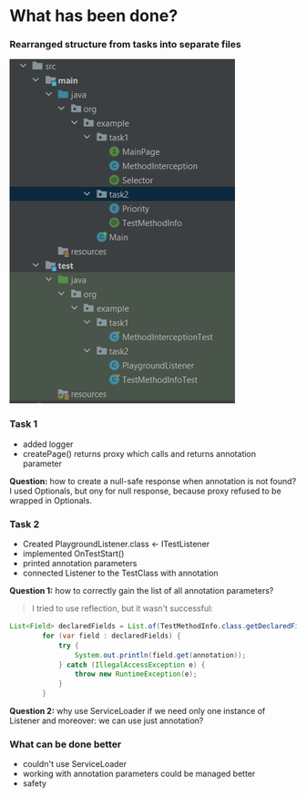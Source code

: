 # What has been done?

### Rearranged structure from tasks into separate files

![img.png](img.png)

### Task 1

- added logger
- createPage() returns proxy which calls and returns annotation parameter

**Question:** how to create a null-safe response when annotation is not found? I used Optionals, but ony for null response,
because proxy refused to be wrapped in Optionals.

### Task 2

- Created PlaygroundListener.class <- ITestListener
- implemented OnTestStart()
- printed annotation parameters
- connected Listener to the TestClass with annotation
  
**Question 1:** how to correctly gain the list of all annotation parameters?

> I tried to use reflection, but it wasn't successful:

``` java
List<Field> declaredFields = List.of(TestMethodInfo.class.getDeclaredFields());
        for (var field : declaredFields) {
            try {
                System.out.println(field.get(annotation));
            } catch (IllegalAccessException e) {
                throw new RuntimeException(e);
            }
        }
```

**Question 2:** why use ServiceLoader if we need only one instance of Listener and moreover: we can use just annotation?

### What can be done better

- couldn't use ServiceLoader
- working with annotation parameters could be managed better
- safety